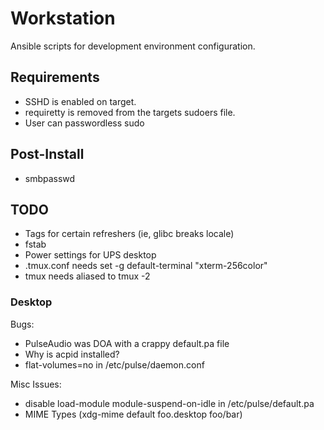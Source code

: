Workstation
===========

Ansible scripts for development environment configuration.

## Requirements
* SSHD is enabled on target.
* requiretty is removed from the targets sudoers file.
* User can passwordless sudo

## Post-Install
* smbpasswd

## TODO
* Tags for certain refreshers (ie, glibc breaks locale)
* fstab
* Power settings for UPS desktop
* .tmux.conf needs set -g default-terminal "xterm-256color"
* tmux needs aliased to tmux -2

### Desktop
Bugs:
* PulseAudio was DOA with a crappy default.pa file
* Why is acpid installed?
* flat-volumes=no in /etc/pulse/daemon.conf

Misc Issues:
* disable load-module module-suspend-on-idle in /etc/pulse/default.pa
* MIME Types (xdg-mime default foo.desktop foo/bar)
